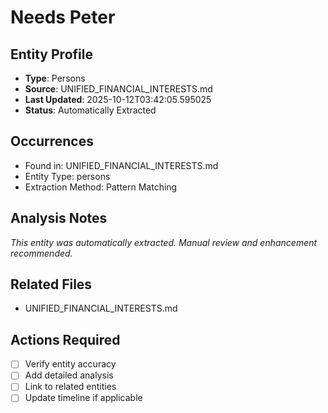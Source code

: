 # Needs Peter

## Entity Profile
- **Type**: Persons
- **Source**: UNIFIED_FINANCIAL_INTERESTS.md
- **Last Updated**: 2025-10-12T03:42:05.595025
- **Status**: Automatically Extracted

## Occurrences
- Found in: UNIFIED_FINANCIAL_INTERESTS.md
- Entity Type: persons
- Extraction Method: Pattern Matching

## Analysis Notes
*This entity was automatically extracted. Manual review and enhancement recommended.*

## Related Files
- UNIFIED_FINANCIAL_INTERESTS.md

## Actions Required
- [ ] Verify entity accuracy
- [ ] Add detailed analysis
- [ ] Link to related entities
- [ ] Update timeline if applicable
